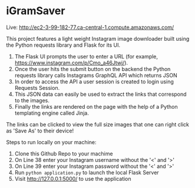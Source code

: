 # iGramSaver

Live: http://ec2-3-99-182-77.ca-central-1.compute.amazonaws.com/

This project features a light weight Instagram image downloader built using the Python requests library and Flask for its UI.

1. The Flask UI prompts the user to enter a URL (for example, https://www.instagram.com/p/Cmo_a46Jtwj/).
2. Once the user hits the submit button on the backend the Python requests library calls Instagrams GraphQL API which returns JSON
3. In order to access the API a user session is created to login using Requests Session.
4. This JSON data can easily be used to extract the links that correspond to the images.
5. Finally the links are rendered on the page with the help of a Python templating engine called Jinja. 

The links can be clicked to view the full size images that one can right click as 'Save As' to their device!

Steps to run locally on your machine:
1. Clone this Github Repo to your machime
2. On Line 38 enter your Instagram username without the '<' and '>'
3. On Line 39 enter your Instagram password without the '<' and '>'
4. Run `python application.py` to launch the local Flask Server
5. Visit http://127.0.0.1:5000/ to use the application
